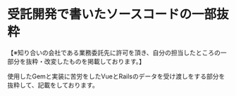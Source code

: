 # 受託開発で書いたソースコードの一部抜粋
【※知り合いの会社である業務委託先に許可を頂き、自分の担当したところの一部分を抜粋・改変したものを掲載しております。】

使用したGemと実装に苦労をしたVueとRailsのデータを受け渡しをする部分を抜粋して、記載をしております。
